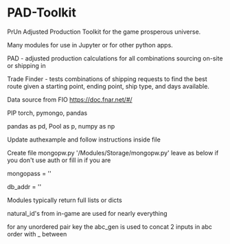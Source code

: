 # PAD-Toolkit
PrUn Adjusted Production Toolkit for the game prosperous universe.

Many modules for use in Jupyter or for other python apps.

PAD - adjusted production calculations for all combinations sourcing on-site or shipping in

Trade Finder - tests combinations of shipping requests to find the best route given a starting point, ending point, ship type, and days available.

Data source from FIO https://doc.fnar.net/#/

PIP torch, pymongo, pandas

pandas as pd, Pool as p, numpy as np

Update authexample and follow instructions inside file

Create file mongopw.py '/Modules/Storage/mongopw.py'
leave as below if you don't use auth or fill in if you are

mongopass = ''

db_addr = ''

Modules typically return full lists or dicts

natural_id's from in-game are used for nearly everything

for any unordered pair key the abc_gen is used to concat 2 inputs in abc order with _ between
